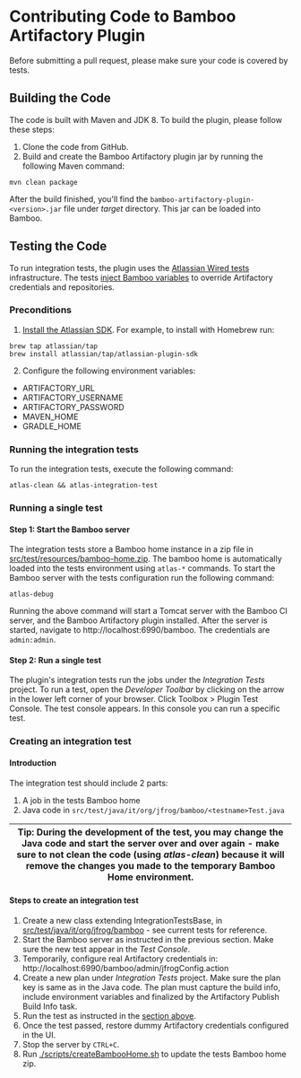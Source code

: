 # Contributing Code to Bamboo Artifactory Plugin
Before submitting a pull request, please make sure your code is covered by tests.

## Building the Code
The code is built with Maven and JDK 8.
To build the plugin, please follow these steps:
1. Clone the code from GitHub.
2. Build and create the Bamboo Artifactory plugin jar by running the following Maven command:
```shell script
mvn clean package
```
After the build finished, you'll find the `bamboo-artifactory-plugin-<version>.jar` file under *target* directory. 
This jar can be loaded into Bamboo. 

## Testing the Code
To run integration tests, the plugin uses the [Atlassian Wired tests]((https://developer.atlassian.com/server/framework/atlassian-sdk/run-wired-tests-with-the-plugin-test-console)) infrastructure. 
The tests [inject Bamboo variables](https://www.jfrog.com/confluence/display/JFROG/Bamboo+Artifactory+Plug-in#BambooArtifactoryPlug-in-OverridingPlanvaluesusingBambooVariables) to override Artifactory credentials and repositories. 

### Preconditions
1. [Install the Atlassian SDK](https://developer.atlassian.com/server/framework/atlassian-sdk/install-the-atlassian-sdk-on-a-linux-or-mac-system/).
For example, to install with Homebrew run:
```shell script
brew tap atlassian/tap
brew install atlassian/tap/atlassian-plugin-sdk
```
2. Configure the following environment variables:
* ARTIFACTORY_URL
* ARTIFACTORY_USERNAME
* ARTIFACTORY_PASSWORD
* MAVEN_HOME
* GRADLE_HOME

### Running the integration tests
To run the integration tests, execute the following command:
```shell script
atlas-clean && atlas-integration-test
```

### Running a single test
#### Step 1: Start the Bamboo server
The integration tests store a Bamboo home instance in a zip file in [src/test/resources/bamboo-home.zip](src/test/resources/bamboo-home.zip).
The bamboo home is automatically loaded into the tests environment using `atlas-*` commands.
To start the Bamboo server with the tests configuration run the following command:
```shell script
atlas-debug
```
Running the above command will start a Tomcat server with the Bamboo CI server, and the Bamboo Artifactory plugin installed.
After the server is started, navigate to http://localhost:6990/bamboo. The credentials are `admin:admin`.

#### Step 2: Run a single test
The plugin's integration tests run the jobs under the *Integration Tests* project.
To run a test, open the *Developer Toolbar* by clicking on the arrow in the lower left corner of your browser.
Click Toolbox > Plugin Test Console.
The test console appears. In this console you can run a specific test.

### Creating an integration test
#### Introduction
The integration test should include 2 parts:
1. A job in the tests Bamboo home
2. Java code in `src/test/java/it/org/jfrog/bamboo/<testname>Test.java`

| Tip: During the development of the test, you may change the Java code and start the server over and over again - make sure to not clean the code (using *atlas-clean*) because it will remove the changes you made to the temporary Bamboo Home environment.
| --- |

#### Steps to create an integration test
1. Create a new class extending IntegrationTestsBase, in [src/test/java/it/org/jfrog/bamboo](./src/test/java/it/org/jfrog/bamboo) - see current tests for reference.
2. Start the Bamboo server as instructed in the previous section. Make sure the new test appear in the *Test Console*.
3. Temporarily, configure real Artifactory credentials in: http://localhost:6990/bamboo/admin/jfrogConfig.action
4. Create a new plan under *Integration Tests* project. Make sure the plan key is same as in the Java code.
The plan must capture the build info, include environment variables and finalized by the Artifactory Publish Build Info task.
5. Run the test as instructed in the [section above](#step-2-run-a-single-test).
6. Once the test passed, restore dummy Artifactory credentials configured in the UI.
7. Stop the server by `CTRL+C`. 
8. Run [./scripts/createBambooHome.sh](./scripts/createBambooHome.sh) to update the tests Bamboo home zip.